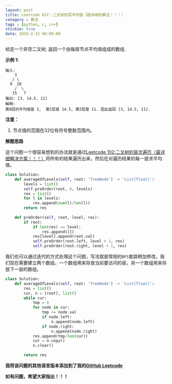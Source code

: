 ```yaml
---
layout: post
title: Leetcode 637：二叉树的层平均值（超详细的解法！！！）
category : 算法
tags : [python, c, c++]
stickie: true
date: 2019-2-15 00:00:00
---
```


给定一个非空二叉树, 返回一个由每层节点平均值组成的数组.

**示例 1:**

```
输入:
    3
   / \
  9  20
    /  \
   15   7
输出: [3, 14.5, 11]
解释:
第0层的平均值是 3,  第1层是 14.5, 第2层是 11. 因此返回 [3, 14.5, 11].
```

**注意：**

1. 节点值的范围在32位有符号整数范围内。

**解题思路**

这个问题一个很容易想到的办法就是通过[Leetcode 102:二叉树的层次遍历（最详细解决方案！！！）](https://blog.csdn.net/qq_17550379/article/details/80824320)将所有的结果遍历出来，然后在对遍历结果的每一层求平均值。

```python
class Solution:
    def averageOfLevels(self, root: 'TreeNode') -> 'List[float]':
        levels = list()
        self.preOrder(root, 0, levels)
        res = list()
        for l in levels:
            res.append(sum(l)/len(l))
        return res
        
    def preOrder(self, root, level, res):
        if root:
            if len(res) == level:
                res.append([])
            res[level].append(root.val)
            self.preOrder(root.left, level + 1, res)
            self.preOrder(root.right, level + 1, res)
```

我们也可以通过迭代的方式处理这个问题，写法就是常规的`BFS`套路稍加修改。我们现在需要建立两个数组，一个数组用来存放当前要访问的层，另一个数组用来存放下一层的数组。

```python
class Solution:
    def averageOfLevels(self, root: 'TreeNode') -> 'List[float]':
        res = list()
        cur, n = [root], list()
        while cur:
            tmp = 0
            for node in cur:
                tmp += node.val
                if node.left:
                    n.append(node.left)
                if node.right:
                    n.append(node.right)
            res.append(tmp/len(cur))
            cur = n.copy()
            n.clear()
            
        return res
```

**我将该问题的其他语言版本添加到了我的[GitHub Leetcode](https://github.com/luliyucoordinate/Leetcode)**

**如有问题，希望大家指出！！！**